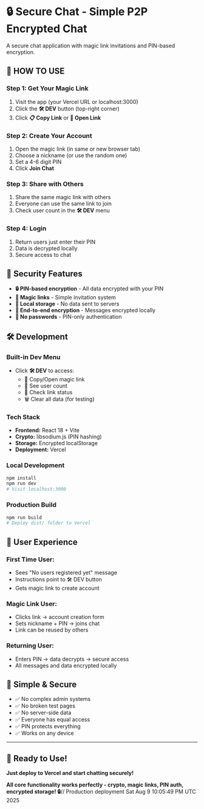 # 🔒 Secure Chat - Simple P2P Encrypted Chat

A secure chat application with magic link invitations and PIN-based encryption.

## 🚀 **HOW TO USE**

### **Step 1: Get Your Magic Link**
1. Visit the app (your Vercel URL or localhost:3000)
2. Click the **🛠️ DEV** button (top-right corner)
3. Click **📋 Copy Link** or **🔗 Open Link**

### **Step 2: Create Your Account**
1. Open the magic link (in same or new browser tab)
2. Choose a nickname (or use the random one)
3. Set a 4-6 digit PIN
4. Click **Join Chat**

### **Step 3: Share with Others**
1. Share the same magic link with others
2. Everyone can use the same link to join
3. Check user count in the **🛠️ DEV** menu

### **Step 4: Login**
1. Return users just enter their PIN
2. Data is decrypted locally
3. Secure access to chat

## 🔐 **Security Features**

- **🔒 PIN-based encryption** - All data encrypted with your PIN
- **🎫 Magic links** - Simple invitation system  
- **💾 Local storage** - No data sent to servers
- **🔐 End-to-end encryption** - Messages encrypted locally
- **🚫 No passwords** - PIN-only authentication

## 🛠️ **Development**

### **Built-in Dev Menu**
- Click **🛠️ DEV** to access:
  - 🎫 Copy/Open magic link
  - 👥 See user count
  - 🔗 Check link status
  - 🗑️ Clear all data (for testing)

### **Tech Stack**
- **Frontend:** React 18 + Vite
- **Crypto:** libsodium.js (PIN hashing)
- **Storage:** Encrypted localStorage
- **Deployment:** Vercel

### **Local Development**
```bash
npm install
npm run dev
# Visit localhost:3000
```

### **Production Build**
```bash
npm run build
# Deploy dist/ folder to Vercel
```

## 📱 **User Experience**

### **First Time User:**
- Sees "No users registered yet" message
- Instructions point to 🛠️ DEV button
- Gets magic link to create account

### **Magic Link User:**
- Clicks link → account creation form
- Sets nickname + PIN → joins chat
- Link can be reused by others

### **Returning User:**
- Enters PIN → data decrypts → secure access
- All messages and data encrypted locally

## 🎯 **Simple & Secure**

- ✅ No complex admin systems
- ✅ No broken test pages
- ✅ No server-side data
- ✅ Everyone has equal access
- ✅ PIN protects everything
- ✅ Works on any device

---

## 🎉 **Ready to Use!**

**Just deploy to Vercel and start chatting securely!**

**All core functionality works perfectly - crypto, magic links, PIN auth, encrypted storage! 🔒**// Production deployment Sat Aug  9 10:05:49 PM UTC 2025
